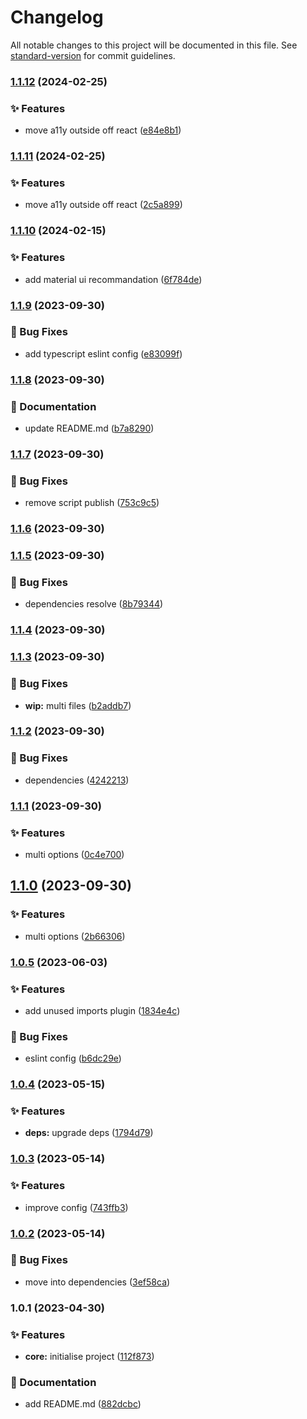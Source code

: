 # Changelog

All notable changes to this project will be documented in this file. See [standard-version](https://github.com/conventional-changelog/standard-version) for commit guidelines.

### [1.1.12](https://git.shpv.work/website/front/-/compare/1.1.11...1.1.12) (2024-02-25)


### ✨ Features

* move a11y outside off react ([e84e8b1](https://git.shpv.work/website/front/-/commit/e84e8b1deaff0f1290a22bd4a67592dbbdd34e90))

### [1.1.11](https://git.shpv.work/website/front/-/compare/1.1.10...1.1.11) (2024-02-25)


### ✨ Features

* move a11y outside off react ([2c5a899](https://git.shpv.work/website/front/-/commit/2c5a8999dd1e3ab63a2a1d4e526d3475dfcfd600))

### [1.1.10](https://git.shpv.work/website/front/-/compare/1.1.9...1.1.10) (2024-02-15)


### ✨ Features

* add material ui recommandation ([6f784de](https://git.shpv.work/website/front/-/commit/6f784de632ecb268105b71ed2d86e9e1cb763d79))

### [1.1.9](https://git.shpv.work/website/front/-/compare/1.1.8...1.1.9) (2023-09-30)


### 🐛 Bug Fixes

* add typescript eslint config ([e83099f](https://git.shpv.work/website/front/-/commit/e83099f901c55439151d140a7a47d9424dc8f39b))

### [1.1.8](https://git.shpv.work/website/front/-/compare/1.1.7...1.1.8) (2023-09-30)


### 📝 Documentation

* update README.md ([b7a8290](https://git.shpv.work/website/front/-/commit/b7a8290b7444b1a3942c8d260324fb0bff410e6e))

### [1.1.7](https://git.shpv.work/website/front/-/compare/1.1.6...1.1.7) (2023-09-30)


### 🐛 Bug Fixes

* remove script publish ([753c9c5](https://git.shpv.work/website/front/-/commit/753c9c5c4fc257c450ff2c087b7a0b8c8bc2e2bd))

### [1.1.6](https://git.shpv.work/website/front/-/compare/1.1.5...1.1.6) (2023-09-30)

### [1.1.5](https://git.shpv.work/website/front/-/compare/1.1.3...1.1.5) (2023-09-30)


### 🐛 Bug Fixes

* dependencies resolve ([8b79344](https://git.shpv.work/website/front/-/commit/8b793442d7109bb5676af515dedfc27985fec591))

### [1.1.4](https://git.shpv.work/website/front/-/compare/1.1.3...1.1.4) (2023-09-30)

### [1.1.3](https://git.shpv.work/website/front/-/compare/1.1.2...1.1.3) (2023-09-30)


### 🐛 Bug Fixes

* **wip:** multi files ([b2addb7](https://git.shpv.work/website/front/-/commit/b2addb7ebe82e34dd00d1ec3a5669c85a4b89233))

### [1.1.2](https://git.shpv.work/website/front/-/compare/1.1.1...1.1.2) (2023-09-30)


### 🐛 Bug Fixes

* dependencies ([4242213](https://git.shpv.work/website/front/-/commit/424221399c4c3a58b7bf908a9d63727a268df76e))

### [1.1.1](https://git.shpv.work/website/front/-/compare/1.1.0...1.1.1) (2023-09-30)


### ✨ Features

* multi options ([0c4e700](https://git.shpv.work/website/front/-/commit/0c4e70048a07231ec590267ca837dd774caf63bd))

## [1.1.0](https://git.shpv.work/website/front/-/compare/1.0.5...1.1.0) (2023-09-30)


### ✨ Features

* multi options ([2b66306](https://git.shpv.work/website/front/-/commit/2b663064e5ac515cda67d4387b36ef4d44dcd54c))

### [1.0.5](https://git.shpv.work/website/front/-/compare/1.0.4...1.0.5) (2023-06-03)


### ✨ Features

* add unused imports plugin ([1834e4c](https://git.shpv.work/website/front/-/commit/1834e4ca5fb9c716aa9655ac0d4379cee9e3f3ae))


### 🐛 Bug Fixes

* eslint config ([b6dc29e](https://git.shpv.work/website/front/-/commit/b6dc29e79427662d4ce5dbe42d36a0c32a3cb3bb))

### [1.0.4](https://git.shpv.work/website/front/-/compare/1.0.3...1.0.4) (2023-05-15)


### ✨ Features

* **deps:** upgrade deps ([1794d79](https://git.shpv.work/website/front/-/commit/1794d797a51575cc5b6f7c57b5a53b25d8239539))

### [1.0.3](https://git.shpv.work/website/front/-/compare/1.0.2...1.0.3) (2023-05-14)


### ✨ Features

* improve config ([743ffb3](https://git.shpv.work/website/front/-/commit/743ffb3b134324194ecab608e6c21222d0677856))

### [1.0.2](https://git.shpv.work/website/front/-/compare/1.0.1...1.0.2) (2023-05-14)


### 🐛 Bug Fixes

* move into dependencies ([3ef58ca](https://git.shpv.work/website/front/-/commit/3ef58ca491b8134735011c7286179092bd9e0423))

### 1.0.1 (2023-04-30)


### ✨ Features

* **core:** initialise project ([112f873](https://git.shpv.work/website/front/-/commit/112f8732e4715074817ea270d24173d1f17df463))


### 📝 Documentation

* add README.md ([882dcbc](https://git.shpv.work/website/front/-/commit/882dcbcdb8190f7748fae4e35da4c6f5d6a82859))
